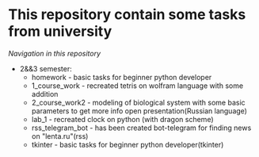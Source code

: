 # This repository contain some tasks from university
_Navigation in this repository_
* 2&&3 semester:
  * homework - basic tasks for beginner python developer
  * 1_course_work - recreated tetris on wolfram language with some addition
  * 2_course_work2 - modeling of biological system with some basic parameters to get more info open presentation(Russian language)
  * lab_1 - recreated clock on python (with dragon scheme)
  * rss_telegram_bot - has been created bot-telegram for finding news on "lenta.ru"(rss) 
  * tkinter -  basic tasks for beginner python developer(tkinter)
